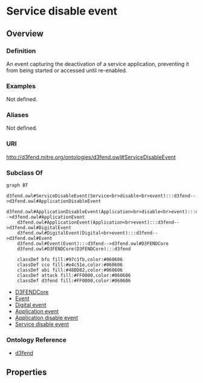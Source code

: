 # Service disable event

## Overview

### Definition
An event capturing the deactivation of a service application, preventing it from being started or accessed until re-enabled.

### Examples
Not defined.

### Aliases
Not defined.

### URI
http://d3fend.mitre.org/ontologies/d3fend.owl#ServiceDisableEvent

### Subclass Of
```mermaid
graph BT
    d3fend.owl#ServiceDisableEvent(Service<br>disable<br>event):::d3fend-->d3fend.owl#ApplicationDisableEvent
    d3fend.owl#ApplicationDisableEvent(Application<br>disable<br>event):::d3fend-->d3fend.owl#ApplicationEvent
    d3fend.owl#ApplicationEvent(Application<br>event):::d3fend-->d3fend.owl#DigitalEvent
    d3fend.owl#DigitalEvent(Digital<br>event):::d3fend-->d3fend.owl#Event
    d3fend.owl#Event(Event):::d3fend-->d3fend.owl#D3FENDCore
    d3fend.owl#D3FENDCore(D3FENDCore):::d3fend
    
    classDef bfo fill:#97c1fb,color:#060606
    classDef cco fill:#e4c51e,color:#060606
    classDef abi fill:#48DD82,color:#060606
    classDef attack fill:#FF0000,color:#060606
    classDef d3fend fill:#FF0000,color:#060606
```

- [D3FENDCore](/docs/ontology/reference/model/D3FENDCore/D3FENDCore.md)
- [Event](/docs/ontology/reference/model/D3FENDCore/Event/Event.md)
- [Digital event](/docs/ontology/reference/model/D3FENDCore/Event/Digital%20event/Digital%20event.md)
- [Application event](/docs/ontology/reference/model/D3FENDCore/Event/Digital%20event/Application%20event/Application%20event.md)
- [Application disable event](/docs/ontology/reference/model/D3FENDCore/Event/Digital%20event/Application%20event/Application%20disable%20event/Application%20disable%20event.md)
- [Service disable event](/docs/ontology/reference/model/D3FENDCore/Event/Digital%20event/Application%20event/Application%20disable%20event/Service%20disable%20event/Service%20disable%20event.md)


### Ontology Reference
- [d3fend](http://d3fend.mitre.org/ontologies/d3fend.owl#)

## Properties
